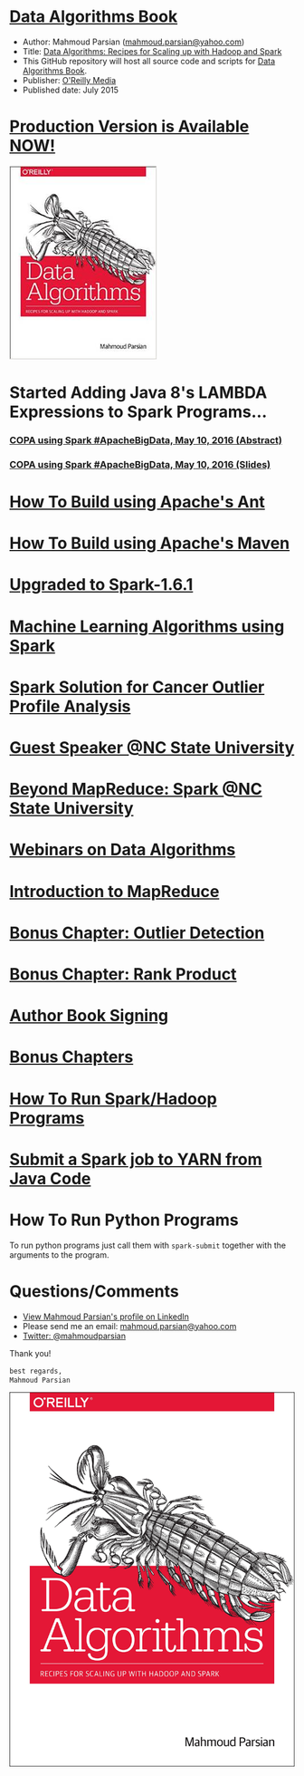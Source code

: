 [Data Algorithms Book](http://shop.oreilly.com/product/0636920033950.do)
======================
* Author: Mahmoud Parsian (mahmoud.parsian@yahoo.com)
* Title: [Data Algorithms: Recipes for Scaling up with Hadoop and Spark](http://shop.oreilly.com/product/0636920033950.do) 
* This GitHub repository will host all source code and scripts for [Data Algorithms Book](http://shop.oreilly.com/product/0636920033950.do).
* Publisher: [O'Reilly Media](http://shop.oreilly.com/product/0636920033950.do)
* Published date: July 2015

[Production Version is Available NOW!](http://shop.oreilly.com/product/0636920033950.do)
======================================
[![Data Algorithms Book](./misc/da_book3.jpeg)](http://shop.oreilly.com/product/0636920033950.do)

Started Adding Java 8's LAMBDA Expressions to Spark Programs...
===============================================================

### [COPA using Spark #ApacheBigData, May 10, 2016 (Abstract)](http://sched.co/6M0Y)
### [COPA using Spark #ApacheBigData, May 10, 2016 (Slides)](http://mapreduce4hackers.com/copa_spark_2016.pdf)


[How To Build using Apache's Ant](./misc/ant/README.md)
===============================

[How To Build using Apache's Maven](./misc/maven/README.md)
===================================

[Upgraded to Spark-1.6.1](http://spark.apache.org/news/spark-1-6-1-released.html)
=========================

[Machine Learning Algorithms using Spark](./src/main/java/org/dataalgorithms/machinelearning)
=========================================

[Spark Solution for Cancer Outlier Profile Analysis](http://hadoopsummit.uservoice.com/forums/344955-data-science-analytics-and-spark/suggestions/11664381-spark-solution-for-cancer-outlier-profile-analysis)
====================================================
 
[Guest Speaker @NC State University](./misc/Mahmoud_Parsian_Guest_Speaker.pdf)
====================================

[Beyond MapReduce: Spark @NC State University](http://mapreduce4hackers.com/docs/north_carolina_state_univ_spark_2015_11_23.pptx)
==============================================

[Webinars on Data Algorithms](./misc/webinars.md)
=============================


[Introduction to MapReduce](https://github.com/mahmoudparsian/data-algorithms-book/tree/master/src/main/java/org/dataalgorithms/bonus/charcount)
===========================


[Bonus Chapter: Outlier Detection](https://github.com/mahmoudparsian/data-algorithms-book/tree/master/src/main/java/org/dataalgorithms/bonus/outlierdetection/spark)
=====================================

[Bonus Chapter: Rank Product](https://github.com/mahmoudparsian/data-algorithms-book/tree/master/src/main/java/org/dataalgorithms/bonus/rankproduct)
=========================================
 
  
[Author Book Signing](./misc/book-signing.md)
=====================

[Bonus Chapters](./misc/bonus-chapters.md)
================

<!---
your comment goes here
and here

Work in Progress...
===================
Please note that this is a work in progress...
![Data Algorithms Book Work In Progress](./misc/work_in_progress2.jpeg)
--> 


[How To Run Spark/Hadoop Programs](./misc/run_spark/README.md)
==================================


[Submit a Spark job to YARN from Java Code](./misc/how-to-submit-spark-job-to-yarn-from-java-code.md)
===========================================


How To Run Python Programs
==========================
To run python programs just call them with `spark-submit` together with the arguments to the program.

 
Questions/Comments
==================
* [View Mahmoud Parsian's profile on LinkedIn](http://www.linkedin.com/in/mahmoudparsian)
* Please send me an email: mahmoud.parsian@yahoo.com
* [Twitter: @mahmoudparsian](http://twitter.com/mahmoudparsian) 

Thank you!
````
best regards,
Mahmoud Parsian
````

[![Data Algorithms Book](./misc/data_algorithms_image.jpg)](http://shop.oreilly.com/product/0636920033950.do)
